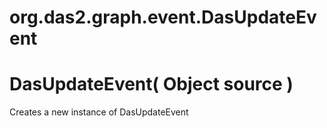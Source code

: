 # org.das2.graph.event.DasUpdateEvent



# DasUpdateEvent( Object source )
Creates a new instance of DasUpdateEvent

